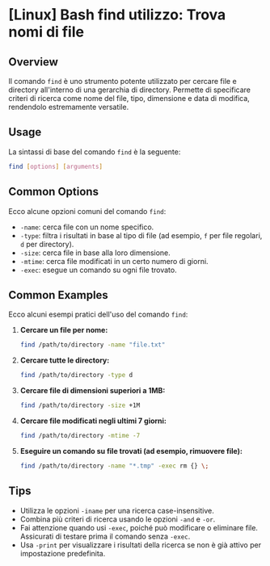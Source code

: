 # [Linux] Bash find utilizzo: Trova nomi di file

## Overview
Il comando `find` è uno strumento potente utilizzato per cercare file e directory all'interno di una gerarchia di directory. Permette di specificare criteri di ricerca come nome del file, tipo, dimensione e data di modifica, rendendolo estremamente versatile.

## Usage
La sintassi di base del comando `find` è la seguente:

```bash
find [options] [arguments]
```

## Common Options
Ecco alcune opzioni comuni del comando `find`:

- `-name`: cerca file con un nome specifico.
- `-type`: filtra i risultati in base al tipo di file (ad esempio, `f` per file regolari, `d` per directory).
- `-size`: cerca file in base alla loro dimensione.
- `-mtime`: cerca file modificati in un certo numero di giorni.
- `-exec`: esegue un comando su ogni file trovato.

## Common Examples
Ecco alcuni esempi pratici dell'uso del comando `find`:

1. **Cercare un file per nome:**
   ```bash
   find /path/to/directory -name "file.txt"
   ```

2. **Cercare tutte le directory:**
   ```bash
   find /path/to/directory -type d
   ```

3. **Cercare file di dimensioni superiori a 1MB:**
   ```bash
   find /path/to/directory -size +1M
   ```

4. **Cercare file modificati negli ultimi 7 giorni:**
   ```bash
   find /path/to/directory -mtime -7
   ```

5. **Eseguire un comando su file trovati (ad esempio, rimuovere file):**
   ```bash
   find /path/to/directory -name "*.tmp" -exec rm {} \;
   ```

## Tips
- Utilizza le opzioni `-iname` per una ricerca case-insensitive.
- Combina più criteri di ricerca usando le opzioni `-and` e `-or`.
- Fai attenzione quando usi `-exec`, poiché può modificare o eliminare file. Assicurati di testare prima il comando senza `-exec`.
- Usa `-print` per visualizzare i risultati della ricerca se non è già attivo per impostazione predefinita.